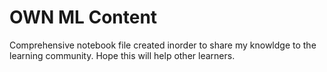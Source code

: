 # OWN ML Content 
Comprehensive notebook file created inorder to share my knowldge to the learning community. 
Hope this will help other learners. 
